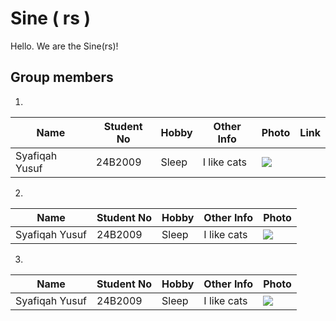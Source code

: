 # Sine ( rs ) 
Hello. We are the Sine(rs)!

## Group members
1.
Name | Student No | Hobby | Other Info | Photo | Link
--- | --- | --- | --- | --- | ---
Syafiqah Yusuf | 24B2009 | Sleep | I like cats | ![](https://uploads.dailydot.com/2018/10/olli-the-polite-cat.jpg?auto=compress&fm=pjpg) | 

2.
Name | Student No | Hobby | Other Info | Photo
--- | --- | --- | --- | --- 
Syafiqah Yusuf | 24B2009 | Sleep | I like cats | ![](https://uploads.dailydot.com/2018/10/olli-the-polite-cat.jpg?auto=compress&fm=pjpg)

3.
Name | Student No | Hobby | Other Info | Photo
--- | --- | --- | --- | --- 
Syafiqah Yusuf | 24B2009 | Sleep | I like cats | ![](https://uploads.dailydot.com/2018/10/olli-the-polite-cat.jpg?auto=compress&fm=pjpg)
